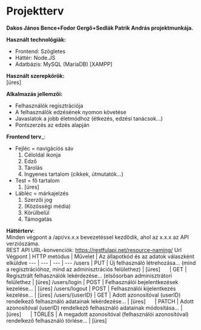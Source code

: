 # Projektterv
__Dakos János Bence+Fodor Gergő+Sedlák Patrik András projektmunkája.__

__Használt technológiák:__
- Frontend: Szögletes
- Háttér: Node.JS
- Adatbázis: MySQL (MariaDB) [XAMPP]

__Használt szerepkörök:__  
[üres]

__Alkalmazás jellemzői:__  
 - Felhasználók regisztrációja
 - A felhasználók edzésének nyomon követése
 - Javaslatok a jobb életmódhoz (étkezés, edzési tanácsok...)
 - Pontszerzés az edzés alapján

__Frontend terv___:  
 - Fejléc = navigációs sáv
   1. Céloldal ikonja
   2. Edző
   3. Tárolás
   4. Ingyenes tartalom (cikkek, útmutatók...)
 - Test = fő tartalom
   1. [üres]
 - Lábléc = márkajelzés
   1. Szerzői jog
   2. (Közösségi média)
   3. Körülbelül
   4. Támogatás 

__Háttérterv__:  
Minden végpont a /api/vx.x.x bevezetéssel kezdődik, ahol az x.x.x az API verziószáma.  
REST API URL-konvenciók: https://restfulapi.net/resource-naming/
 Url Végpont | HTTP metódus | Művelet | Az állapotkód és az adatok válaszként elküldve 
 --- | --- | --- | --- 
 /users | PUT | Új felhasználó létrehozása... (mind a regisztrációhoz, mind az adminisztrációs felülethez) | [üres]
 $\quad$ | GET | Regisztrált felhasználók lekérdezése... (elsősorban adminisztrátori felülethez | [üres]
 /users/login | POST | Felhasználói bejelentkezések kezelése… | [üres]
 /users/logout | POST | Felhasználói kijelentkezés kezelése… | [üres]
 /users/{userID} | GET | Adott azonosítóval (userID) rendelkező felhasználó adatainak lekérdezése... | [üres]
 $\quad$ | PATCH | Adott azonosítóval (userID) rendelkező felhasználó adatainak módosítása... | [üres]
 $\quad$ | TÖRLÉS | A megadott azonosítóval (felhasználói azonosítóval) rendelkező felhasználó törlése... | [üres]
